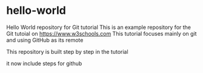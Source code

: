  # hello-world
Hello World repository for Git tutorial
This is an example repository for the Git tutoial on https://www.w3schools.com
This tutorial focuses mainly on git and using GitHub as its remote

This repository is built step by step in the tutorial


it now include steps for github
